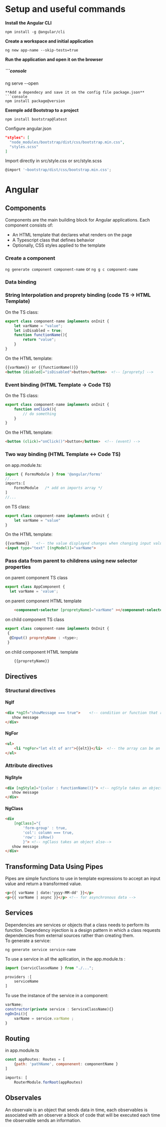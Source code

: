 # Setup and useful commands
**Install the Angular CLI**
```console
npm install -g @angular/cli
```
**Create a workspace and initial application**
```console
ng new app-name --skip-tests=true
```
**Run the application and open it on the browser**
##### ```console
ng serve --open
```
**Add a dependecy and save it on the config file package.json**
```console
npm install package@version
```
**Exemple add Bootstrap to a project**
```console
npm install bootstrap@latest
```
Configure angular.json
```json
"styles": [
  "node_modules/bootstrap/dist/css/bootstrap.min.css",
  "styles.scss"
]
```
Import directly in src/style.css or src/style.scss
```javascript
@import '~bootstrap/dist/css/bootstrap.min.css';
```

# Angular

## **Components**
Components are the main building block for Angular applications. Each component consists of:
- An HTML template that declares what renders on the page
- A Typescript class that defines behavior
- Optionally, CSS styles applied to the template
### **Create a component**
`ng generate component component-name` or `ng g c component-name`

### **Data binding**
### **String Interpolation and proprety binding (code TS -> HTML Template)**
On the TS class:
```javascript
export class component-name implements onInit {
    let varName = "value";
    let isDisabled = true;
    function functionName(){
        return "value";
    }
}
```
On the HTML template:
```html
{{varName}} or {{functionName()}}
<button [diabled]="isDisabled">button</button>  <!-- [proprety] -->
```
### **Event binding (HTML Template -> Code TS)**
On the TS class:
```javascript
export class component-name implements onInit {
    function onClick(){
        // do something
    }
}
```
On the HTML template:
```html
<button (click)="onClick()">button</button>  <!-- (event) -->
```
### **Two way binding (HTML Template <-> Code TS)**
on app.module.ts:
```javascript
import { FormsModule } from '@angular/forms'
//...
imports:[
    FormsModule   /* add on imports array */
]
//...
```
on TS class: 
```javascript
export class component-name implements onInit {
    let varName = "value"
}
```
On the HTML template:
```html
{{varName}}   <!-- the value displayed changes when changing input value -->
<input type="text" [(ngModel)]="varName"> 
```
### **Pass data from parent to childrens using new selector properties**
on parent component TS class
```javascript
export class AppComponent {
  let varName = 'value';
```
on parent component HTML template
```html
    <componenet-selector [propretyName]="varName" ></componenet-selector>
```
on child component TS class 
```javascript
export class component-name implements OnInit {
 {
  @Input() propretyName : <type>;
 }
```
on child component HTML template
```html
    {{propretyName}}
```

## **Directives**
### **Structural directives**
#### **NgIf**
```html
<div *ngIf="showMessage === true">    <!-- condition or function that returns true or false -->
   show message 
</div>
```
#### **NgFor**
```html
<ul>
    <li *ngFor="let elt of arr">{{elt}}</li>  <!-- the array can be an array of primitive types or an array of objects -->
</ul>
```
### **Attribute directives**
#### **NgStyle**
```html
<div [ngStyle]="{color : functionName()}"> <!-- ngStyle takes an object, functionName is defined in TS class-->
   show message 
</div>
```
#### **NgClass**
```html
<div 
    [ngClass]="{            
        'form-group' : true,
        'col': column === true,
        'row': isRow()
        }"> <!-- ngClass takes an object also-->
   show message 
</div>

```

## **Transforming Data Using Pipes**
Pipes are simple functions to use in template expressions to accept an input value and return a transformed value.
```html
<p>{{ varName | date:'yyyy-MM-dd' }}</p>
<p>{{ varName | async }}</p> <!-- for asynchronous data -->
```


## **Services**
Dependencies are services or objects that a class needs to perform its function. Dependency injection is a design pattern in which a class requests dependencies from external sources rather than creating them.
<br>To generate a service:
```console
ng generate service service-name
```
To use a service in all the apllication, in the app.module.ts :
```javascript
import {servicClasseName } from "./...";

providers :[
    serviceName
]
```
To use the instance of the service in a component:
```javascript
varName;
constructor(private service : ServiceClassName){}
ngOnIni(){
    varName = service.varName ;
}
```

## Routing
in app.module.ts 
```javascript
const appRoutes: Routes = [
    {path: 'pathName', componenent: componentName }
]

imports: [
    RouterModule.forRoot(appRoutes)
```

## Observales
An observale is an object that sends data in time, each observables is associated with an observer a block of code that will be executed each time the observable sends an information.